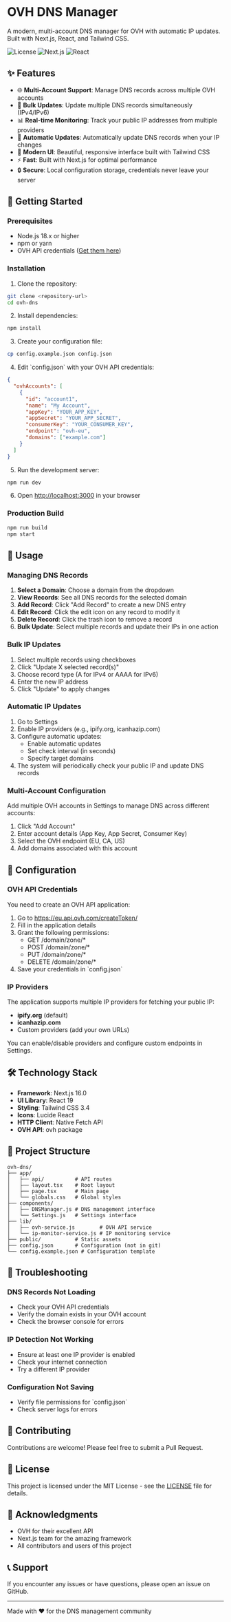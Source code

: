 # OVH DNS Manager

A modern, multi-account DNS manager for OVH with automatic IP updates. Built with Next.js, React, and Tailwind CSS.

![License](https://img.shields.io/badge/license-MIT-blue.svg)
![Next.js](https://img.shields.io/badge/Next.js-16.0-black)
![React](https://img.shields.io/badge/React-19-blue)

## ✨ Features

- 🌐 **Multi-Account Support**: Manage DNS records across multiple OVH accounts
- 🔄 **Bulk Updates**: Update multiple DNS records simultaneously (IPv4/IPv6)
- 📊 **Real-time Monitoring**: Track your public IP addresses from multiple providers
- 🤖 **Automatic Updates**: Automatically update DNS records when your IP changes
- 🎨 **Modern UI**: Beautiful, responsive interface built with Tailwind CSS
- ⚡ **Fast**: Built with Next.js for optimal performance
- 🔒 **Secure**: Local configuration storage, credentials never leave your server

## 🚀 Getting Started

### Prerequisites

- Node.js 18.x or higher
- npm or yarn
- OVH API credentials ([Get them here](https://eu.api.ovh.com/createToken/))

### Installation

1. Clone the repository:
```bash
git clone <repository-url>
cd ovh-dns
```

2. Install dependencies:
```bash
npm install
```

3. Create your configuration file:
```bash
cp config.example.json config.json
```

4. Edit \`config.json\` with your OVH API credentials:
```json
{
  "ovhAccounts": [
    {
      "id": "account1",
      "name": "My Account",
      "appKey": "YOUR_APP_KEY",
      "appSecret": "YOUR_APP_SECRET",
      "consumerKey": "YOUR_CONSUMER_KEY",
      "endpoint": "ovh-eu",
      "domains": ["example.com"]
    }
  ]
}
```

5. Run the development server:
```bash
npm run dev
```

6. Open [http://localhost:3000](http://localhost:3000) in your browser

### Production Build

```bash
npm run build
npm start
```

## 📖 Usage

### Managing DNS Records

1. **Select a Domain**: Choose a domain from the dropdown
2. **View Records**: See all DNS records for the selected domain
3. **Add Record**: Click "Add Record" to create a new DNS entry
4. **Edit Record**: Click the edit icon on any record to modify it
5. **Delete Record**: Click the trash icon to remove a record
6. **Bulk Update**: Select multiple records and update their IPs in one action

### Bulk IP Updates

1. Select multiple records using checkboxes
2. Click "Update X selected record(s)"
3. Choose record type (A for IPv4 or AAAA for IPv6)
4. Enter the new IP address
5. Click "Update" to apply changes

### Automatic IP Updates

1. Go to Settings
2. Enable IP providers (e.g., ipify.org, icanhazip.com)
3. Configure automatic updates:
   - Enable automatic updates
   - Set check interval (in seconds)
   - Specify target domains
4. The system will periodically check your public IP and update DNS records

### Multi-Account Configuration

Add multiple OVH accounts in Settings to manage DNS across different accounts:

1. Click "Add Account"
2. Enter account details (App Key, App Secret, Consumer Key)
3. Select the OVH endpoint (EU, CA, US)
4. Add domains associated with this account

## 🔧 Configuration

### OVH API Credentials

You need to create an OVH API application:

1. Go to https://eu.api.ovh.com/createToken/
2. Fill in the application details
3. Grant the following permissions:
   - GET /domain/zone/*
   - POST /domain/zone/*
   - PUT /domain/zone/*
   - DELETE /domain/zone/*
4. Save your credentials in \`config.json\`

### IP Providers

The application supports multiple IP providers for fetching your public IP:

- **ipify.org** (default)
- **icanhazip.com**
- Custom providers (add your own URLs)

You can enable/disable providers and configure custom endpoints in Settings.

## 🛠️ Technology Stack

- **Framework**: Next.js 16.0
- **UI Library**: React 19
- **Styling**: Tailwind CSS 3.4
- **Icons**: Lucide React
- **HTTP Client**: Native Fetch API
- **OVH API**: ovh package

## 📁 Project Structure

```
ovh-dns/
├── app/
│   ├── api/          # API routes
│   ├── layout.tsx    # Root layout
│   ├── page.tsx      # Main page
│   └── globals.css   # Global styles
├── components/
│   ├── DNSManager.js # DNS management interface
│   └── Settings.js   # Settings interface
├── lib/
│   ├── ovh-service.js        # OVH API service
│   └── ip-monitor-service.js # IP monitoring service
├── public/           # Static assets
├── config.json       # Configuration (not in git)
└── config.example.json # Configuration template
```

## 🐛 Troubleshooting

### DNS Records Not Loading

- Check your OVH API credentials
- Verify the domain exists in your OVH account
- Check the browser console for errors

### IP Detection Not Working

- Ensure at least one IP provider is enabled
- Check your internet connection
- Try a different IP provider

### Configuration Not Saving

- Verify file permissions for \`config.json\`
- Check server logs for errors

## 🤝 Contributing

Contributions are welcome! Please feel free to submit a Pull Request.

## 📄 License

This project is licensed under the MIT License - see the [LICENSE](LICENSE) file for details.

## 🙏 Acknowledgments

- OVH for their excellent API
- Next.js team for the amazing framework
- All contributors and users of this project

## 📞 Support

If you encounter any issues or have questions, please open an issue on GitHub.

---

Made with ❤️ for the DNS management community
